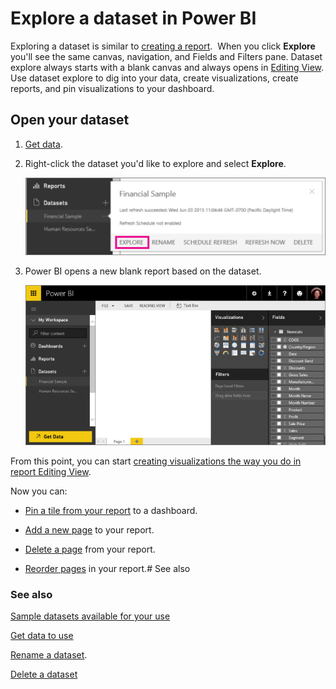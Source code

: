 ﻿<properties 
   pageTitle="Explore a dataset in Power BI"
   description="Explore a dataset in Power BI"
   services="powerbi" 
   documentationCenter="" 
   authors="pcw3187" 
   manager="mblythe" 
   editor=""
   tags=""/>
 
<tags
   ms.service="powerbi"
   ms.devlang="NA"
   ms.topic="article"
   ms.tgt_pltfrm="NA"
   ms.workload="powerbi"
   ms.date="10/14/2015"
   ms.author="v-pawrig"/>
# Explore a dataset in Power BI

Exploring a dataset is similar to [creating a report](http://support.powerbi.com/knowledgebase/articles/425684-reports-in-power-bi).  When you click **Explore** you'll see the same canvas, navigation, and Fields and Filters pane. Dataset explore always starts with a blank canvas and always opens in [Editing View](http://support.powerbi.com/knowledgebase/articles/443094-edit-a-report). Use dataset explore to dig into your data, create visualizations, create reports, and pin visualizations to your dashboard.

## Open your dataset

1.  [Get data](http://support.powerbi.com/knowledgebase/articles/434354-get-data).

2.  Right-click the dataset you'd like to explore and select **Explore**. 

    ![](media/powerbi-service-explore-a-dataset/PBI_DatasetFlyoutExplore.png)

3.  Power BI opens a new blank report based on the dataset.

    ![](media/powerbi-service-explore-a-dataset/PBI_DatasetBlankRept.png)

From this point, you can start [creating visualizations the way you do in report Editing View](https://powerbi.uservoice.com/knowledgebase/articles/441777-part-i-add-visualizations-to-a-power-bi-report).  

Now you can:

-   [Pin a tile from your report](http://support.powerbi.com/knowledgebase/articles/430323-pin-a-tile-to-a-dashboard-from-a-report) to a dashboard.

-   [Add a new page](http://support.powerbi.com/knowledgebase/articles/474804-add-a-page-to-a-power-bi-report) to your report.

-   [Delete a page](http://support.powerbi.com/knowledgebase/articles/474805-delete-a-page-from-a-power-bi-report) from your report.

-   [Reorder pages](http://support.powerbi.com/knowledgebase/articles/475186-reorder-pages-in-a-report) in your report.# See also

### See also

[Sample datasets available for your use](http://support.powerbi.com/knowledgebase/articles/471112-sample-datasets)

[Get data to use](http://support.powerbi.com/knowledgebase/articles/434354-get-data)

[Rename a dataset](http://support.powerbi.com/knowledgebase/articles/475376-rename-a-dataset).

[Delete a dataset](http://support.powerbi.com/knowledgebase/articles/475378-delete-a-dataset)






